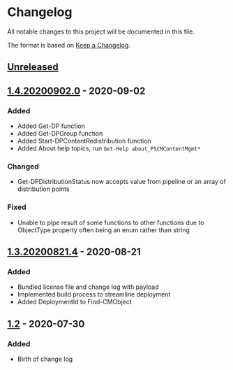 # Changelog
All notable changes to this project will be documented in this file.

The format is based on [Keep a Changelog](https://keepachangelog.com/en/1.0.0/).

## [Unreleased]

## [1.4.20200902.0] - 2020-09-02
### Added
- Added Get-DP function
- Added Get-DPGroup function
- Added Start-DPContentRedistribution function
- Added About help topics, run `Get-Help about_PSCMContentMgmt*`

### Changed
- Get-DPDistributionStatus now accepts value from pipeline or an array of distribution points

### Fixed
- Unable to pipe result of some functions to other functions due to ObjectType property often being an enum rather than string

## [1.3.20200821.4] - 2020-08-21
### Added
- Bundled license file and change log with payload
- Implemented build process to streamline deployment
- Added DeploymentId to Find-CMObject

## [1.2] - 2020-07-30
### Added
- Birth of change log

[Unreleased]: https://github.com/codaamok/PSCMContentMgmt/compare/1.4.20200902.0..HEAD
[1.4.20200902.0]: https://github.com/codaamok/PSCMContentMgmt/compare/1.3.20200821.4..1.4.20200902.0
[1.3.20200821.4]: https://github.com/codaamok/PSCMContentMgmt/compare/1.2..1.3.20200821.4
[1.2]: https://github.com/codaamok/PSCMContentMgmt/tree/1.2